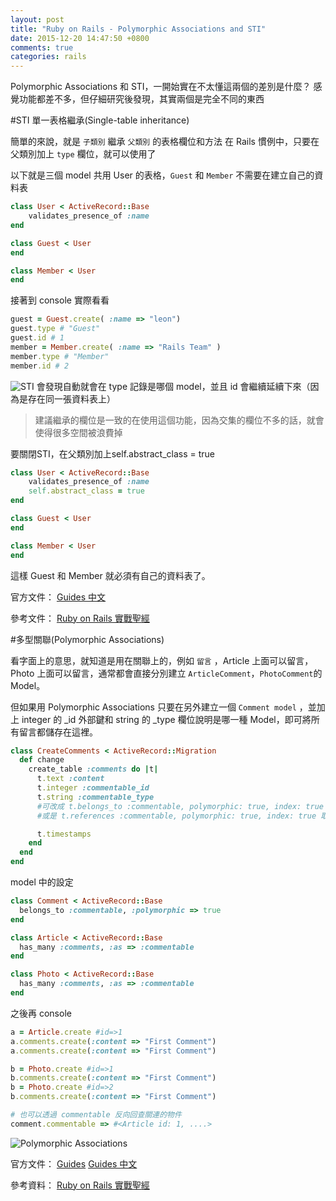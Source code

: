 ```yaml
---
layout: post
title: "Ruby on Rails - Polymorphic Associations and STI"
date: 2015-12-20 14:47:50 +0800
comments: true
categories: rails
---
```


Polymorphic Associations 和 STI，一開始實在不太懂這兩個的差別是什麼？
感覺功能都差不多，但仔細研究後發現，其實兩個是完全不同的東西

<!-- more -->

#STI 單一表格繼承(Single-table inheritance)

簡單的來說，就是 `子類別` 繼承 `父類別` 的表格欄位和方法
在 Rails 慣例中，只要在父類別加上 `type` 欄位，就可以使用了

以下就是三個 model 共用 User 的表格，`Guest` 和 `Member` 不需要在建立自己的資料表

```ruby
class User < ActiveRecord::Base
	validates_presence_of :name
end

class Guest < User
end

class Member < User
end
```

接著到 console 實際看看

```ruby
guest = Guest.create( :name => "leon")
guest.type # "Guest"
guest.id # 1
member = Member.create( :name => "Rails Team" )
member.type # "Member"
member.id # 2
```

![STI](http://i.imgur.com/h3vf6bE.png)
會發現自動就會在 type 記錄是哪個 model，並且 id 會繼續延續下來（因為是存在同一張資料表上）

>建議繼承的欄位是一致的在使用這個功能，因為交集的欄位不多的話，就會使得很多空間被浪費掉

要關閉STI，在父類別加上self.abstract_class = true

```ruby
class User < ActiveRecord::Base
	validates_presence_of :name
	self.abstract_class = true
end

class Guest < User
end

class Member < User
end
```
這樣 Guest 和 Member 就必須有自己的資料表了。


官方文件：
[Guides 中文](http://rails.ruby.tw/association_basics.html#%E5%96%AE%E8%A1%A8%E7%B9%BC%E6%89%BF)

參考文件：
[Ruby on Rails 實戰聖經](https://ihower.tw/rails4/activerecord-others.html)

#多型關聯(Polymorphic Associations)

看字面上的意思，就知道是用在關聯上的，例如 `留言` ，Article 上面可以留言，Photo 上面可以留言，通常都會直接分別建立 `ArticleComment`，`PhotoComment`的 Model。

但如果用 Polymorphic Associations 只要在另外建立一個 `Comment model` ，並加上 integer 的 _id 外部鍵和 string 的 _type 欄位說明是哪一種 Model，即可將所有留言都儲存在這裡。

```ruby
class CreateComments < ActiveRecord::Migration
  def change
    create_table :comments do |t|
      t.text :content
      t.integer :commentable_id
      t.string :commentable_type
      #可改成 t.belongs_to :commentable, polymorphic: true, index: true 取代
      #或是 t.references :commentable, polymorphic: true, index: true 取代

      t.timestamps
    end
  end
end
```

model 中的設定

```ruby
class Comment < ActiveRecord::Base
  belongs_to :commentable, :polymorphic => true
end

class Article < ActiveRecord::Base
  has_many :comments, :as => :commentable
end

class Photo < ActiveRecord::Base
  has_many :comments, :as => :commentable
end
```
之後再 console

```ruby
a = Article.create #id=>1
a.comments.create(:content => "First Comment")
a.comments.create(:content => "First Comment")

b = Photo.create #id=>1
b.comments.create(:content => "First Comment")
b = Photo.create #id=>2
b.comments.create(:content => "First Comment")

# 也可以透過 commentable 反向回查關連的物件
comment.commentable => #<Article id: 1, ....>
```

![Polymorphic Associations](http://i.imgur.com/9t6JGzp.png)

官方文件：
[Guides](http://guides.rubyonrails.org/association_basics.html#polymorphic-associations)
[Guides 中文](http://rails.ruby.tw/association_basics.html#%E5%A4%9A%E5%9E%8B%E9%97%9C%E8%81%AF)

參考資料：
[Ruby on Rails 實戰聖經](https://ihower.tw/rails4/activerecord-relationships.html)

